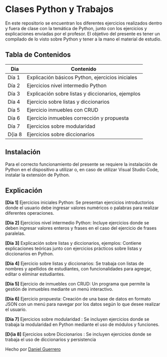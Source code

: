 # Clases Python y Trabajos

En este repositorio se encuentran los diferentes ejercicios realizados dentro y fuera de clase con la temática de Python, junto con los ejercicios y explicaciones enviadas por el profesor. El objetivo del presente es tener un compilado de lo visto sobre Python y tener a la mano el material de estudio.

## Tabla de Contenidos

| Dia | Contenido |
|-----|-----------|
|Día 1| Explicación básicos Python, ejercicios iniciales|
|Día 2| Ejercicios nivel intermedio Python |
|Día 3|Explicación sobre listas y diccionarios, ejemplos|
|Día 4| Ejercicio sobre listas y diccionarios |
|Día 5|Ejercicio inmuebles con CRUD|
|Día 6|Ejercicio inmuebles corrección y propuesta|
|Día 7|Ejercicios sobre modularidad |
|D{ia 8| Ejercicios sobre diccionarios|
## Instalación

Para el correcto funcionamiento del presente se requiere la instalación de Python en el dispositivo a utilizar o, en caso de utilizar Visual Studio Code, instalar la extensión de Python.

## Explicación

**[Día 1]** Ejercicios iniciales Python: Se presentan ejercicios introductorios donde el usuario debe ingresar valores numéricos o palabras para realizar diferentes operaciones.

**[Día 2]** Ejercicios nivel intermedio Python: Incluye ejercicios donde se deben ingresar valores enteros y frases en el caso del ejercicio de frases paralelas.

**[Día 3]** Explicación sobre listas y diccionarios, ejemplos: Contiene explicaciones teóricas junto con ejercicios prácticos sobre listas y diccionarios en Python.

**[Día 4]** Ejercicio sobre listas y diccionarios: Se trabaja con listas de nombres y apellidos de estudiantes, con funcionalidades para agregar, editar o eliminar estudiantes.

**[Día 5]** Ejercicio de inmuebles con CRUD: Un programa que permite la gestión de inmuebles mediante un menú interactivo.

**[Día 6]** Ejercicio propuesta: Creación de una base de datos en formato JSON con un menú para navegar por los datos según lo que desee realizar el usuario.

**[Día 7]** Ejercicios sobre modularidad : Se incluyen ejercicios donde se trabaja la modularidad en Python mediante el uso de módulos y funciones. 

**[D{ia 8]** Ejercicios sobre Diccionarios : Se incluyen ejercicios donde se trabaja el uso de diccionarios y persistencia

Hecho por [Daniel Guerrero](https://github.com/Danny200523)
